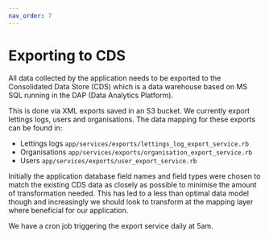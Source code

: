 ```yaml
---
nav_order: 7
---
```


# Exporting to CDS

All data collected by the application needs to be exported to the Consolidated Data Store (CDS) which is a data warehouse based on MS SQL running in the DAP (Data Analytics Platform).

This is done via XML exports saved in an S3 bucket.
We currently export lettings logs, users and organisations.
The data mapping for these exports can be found in:

- Lettings logs `app/services/exports/lettings_log_export_service.rb`
- Organisations `app/services/exports/organisation_export_service.rb`
- Users `app/services/exports/user_export_service.rb`

Initially the application database field names and field types were chosen to match the existing CDS data as closely as possible to minimise the amount of transformation needed. This has led to a less than optimal data model though and increasingly we should look to transform at the mapping layer where beneficial for our application.

We have a cron job triggering the export service daily at 5am.
